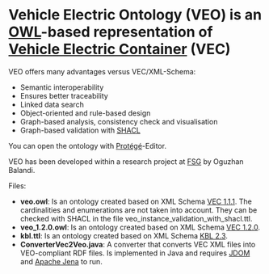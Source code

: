 # Vehicle Electric Ontology (VEO) is an [OWL](https://www.w3.org/OWL/)-based representation of [Vehicle Electric Container](https://www.vda.de/de/services/Publikationen/vehicle-electric-container-vec.html) (VEC)

VEO offers many advantages versus VEC/XML-Schema:
- Semantic interoperability
- Ensures better traceability
- Linked data search
- Object-oriented and rule-based design
- Graph-based analysis, consistency check and visualisation
- Graph-based validation with [SHACL](https://www.w3.org/TR/shacl/)

You can open the ontology with [Protégé](https://protege.stanford.edu/)-Editor.

VEO has been developed within a research project at [FSG](https://www.uni-kassel.de/eecs/fachgebiete/fsg/startseite.html) by Oguzhan Balandi.

Files:
- __veo.owl__:  Is an ontology created based on XML Schema [VEC 1.1.1](https://ecad-wiki.prostep.org/specifications/vec/). The cardinalities and enumerations are not taken into account. They can be checked with SHACL in the file veo_instance_validation_with_shacl.ttl.
- __veo_1.2.0.owl__: Is an ontology created based on XML Schema [VEC 1.2.0](https://ecad-wiki.prostep.org/specifications/vec/).
- __kbl.ttl__: Is an ontology created based on XML Schema [KBL 2.3](https://ecad-wiki.prostep.org/specifications/kbl/).
- __ConverterVec2Veo.java__: A converter that converts VEC XML files into VEO-compliant RDF files. Is implemented in Java and requires [JDOM](http://www.jdom.org/) and [Apache Jena](https://jena.apache.org/) to run.
